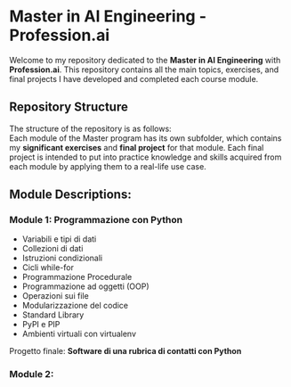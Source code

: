 # Master in AI Engineering - Profession.ai

Welcome to my repository dedicated to the **Master in AI Engineering** with **Profession.ai**. This repository contains all the main topics, exercises, and final projects I have developed and completed each course module.

## Repository Structure

The structure of the repository is as follows: <br>
Each module of the Master program has its own subfolder, which contains my **significant exercises** and **final project** for that module.
Each final project is intended to put into practice knowledge and skills acquired from each module by applying them to a real-life use case.

## Module Descriptions:

### Module 1: Programmazione con Python
- Variabili e tipi di dati
- Collezioni di dati
- Istruzioni condizionali
- Cicli while-for
- Programmazione Procedurale
- Programmazione ad oggetti (OOP)
- Operazioni sui file
- Modularizzazione del codice
- Standard Library
- PyPI e PIP
- Ambienti virtuali con virtualenv

Progetto finale: **Software di una rubrica di contatti con Python**

### Module 2: 

